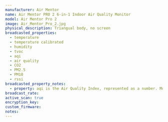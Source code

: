 ```yaml
---
manufacturer: Air Mentor
name: Air Mentor PRO 2 6-in-1 Indoor Air Quality Monitor
model: Air Mentor Pro 2
image: Air_Mentor_Pro_2.jpg
physical_description: Triangual body, no screen
broadcasted_properties:
  - temperature
  - temperature calibrated
  - humidity
  - tvoc
  - aqi
  - air quality
  - CO2
  - PM2.5
  - PM10
  - rssi
broadcasted_property_notes:
  - property: aqi is the Air Quality Index, represented as a number. More information about this index can be found on https://www.airnow.gov/aqi/aqi-basics/
broadcast_rate:
active_scan: true
encryption_key:
custom_firmware:
notes:
---
```

